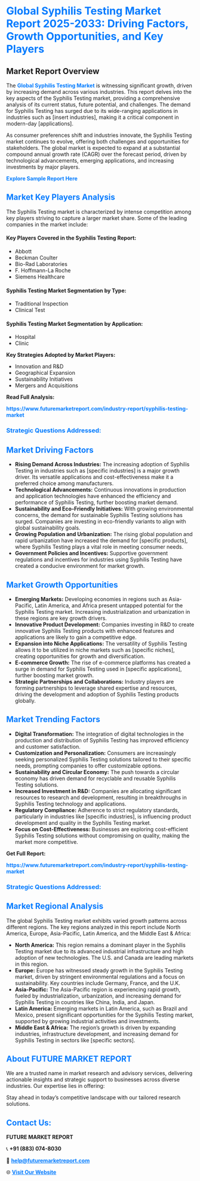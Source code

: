 <h1 style="color: #007BFF;">Global Syphilis Testing Market Report 2025-2033: Driving Factors, Growth Opportunities, and Key Players</h1>

<section id="overview">
<h2>Market Report Overview</h2>
<p>The <a href="https://www.futuremarketreport.com/industry-report/syphilis-testing-market" style="color: #007BFF; text-decoration: none;"><strong>Global Syphilis Testing Market</strong></a> is witnessing significant growth, driven by increasing demand across various industries. This report delves into the key aspects of the Syphilis Testing market, providing a comprehensive analysis of its current status, future potential, and challenges. The demand for Syphilis Testing has surged due to its wide-ranging applications in industries such as [insert industries], making it a critical component in modern-day [applications].</p>
<p>As consumer preferences shift and industries innovate, the Syphilis Testing market continues to evolve, offering both challenges and opportunities for stakeholders. The global market is expected to expand at a substantial compound annual growth rate (CAGR) over the forecast period, driven by technological advancements, emerging applications, and increasing investments by major players.</p>
</section>

<section id="overview">
<p><a href="https://www.futuremarketreport.com/request-sample/reportId=85191" style="color: #007BFF; text-decoration: none;"><strong>Explore Sample Report Here</strong></a></p>
</section>

<section id="key-players">
<h2 style="color: #007BFF;">Market Key Players Analysis</h2>
<p>The Syphilis Testing market is characterized by intense competition among key players striving to capture a larger market share. Some of the leading companies in the market include:</p>
<h4>Key Players Covered in the Syphilis Testing Report:</h4>
<ul><li>Abbott</li><li>Beckman Coulter</li><li>Bio-Rad Laboratories</li><li>F. Hoffmann-La Roche</li><li>Siemens Healthcare</li></ul>
<h4>Syphilis Testing Market Segmentation by Type:</h4>
<ul><li>Traditional Inspection</li><li>Clinical Test</li></ul>

<h4>Syphilis Testing Market Segmentation by Application:</h4>
<ul><li>Hospital</li><li>Clinic</li></ul>
<p><strong>Key Strategies Adopted by Market Players:</strong></p>
<ul>
<li>Innovation and R&D</li>
<li>Geographical Expansion</li>
<li>Sustainability Initiatives</li>
<li>Mergers and Acquisitions</li>
</ul>
</section>

<section>
<p><strong>Read Full Analysis: </strong></p><a href="https://www.futuremarketreport.com/industry-report/syphilis-testing-market" style="color: #007BFF; text-decoration: none;"><strong>https://www.futuremarketreport.com/industry-report/syphilis-testing-market</strong></a>
<h3 style="color: #007BFF;">Strategic Questions Addressed:</h3>
</section>

<section id="driving-factors">
<h2 style="color: #007BFF;">Market Driving Factors</h2>
<ul>
<li><strong>Rising Demand Across Industries:</strong> The increasing adoption of Syphilis Testing in industries such as [specific industries] is a major growth driver. Its versatile applications and cost-effectiveness make it a preferred choice among manufacturers.</li>
<li><strong>Technological Advancements:</strong> Continuous innovations in production and application technologies have enhanced the efficiency and performance of Syphilis Testing, further boosting market demand.</li>
<li><strong>Sustainability and Eco-Friendly Initiatives:</strong> With growing environmental concerns, the demand for sustainable Syphilis Testing solutions has surged. Companies are investing in eco-friendly variants to align with global sustainability goals.</li>
<li><strong>Growing Population and Urbanization:</strong> The rising global population and rapid urbanization have increased the demand for [specific products], where Syphilis Testing plays a vital role in meeting consumer needs.</li>
<li><strong>Government Policies and Incentives:</strong> Supportive government regulations and incentives for industries using Syphilis Testing have created a conducive environment for market growth.</li>
</ul>
</section>

<section id="growth-opportunities">
<h2 style="color: #007BFF;">Market Growth Opportunities</h2>
<ul>
<li><strong>Emerging Markets:</strong> Developing economies in regions such as Asia-Pacific, Latin America, and Africa present untapped potential for the Syphilis Testing market. Increasing industrialization and urbanization in these regions are key growth drivers.</li>
<li><strong>Innovative Product Development:</strong> Companies investing in R&D to create innovative Syphilis Testing products with enhanced features and applications are likely to gain a competitive edge.</li>
<li><strong>Expansion into Niche Applications:</strong> The versatility of Syphilis Testing allows it to be utilized in niche markets such as [specific niches], creating opportunities for growth and diversification.</li>
<li><strong>E-commerce Growth:</strong> The rise of e-commerce platforms has created a surge in demand for Syphilis Testing used in [specific applications], further boosting market growth.</li>
<li><strong>Strategic Partnerships and Collaborations:</strong> Industry players are forming partnerships to leverage shared expertise and resources, driving the development and adoption of Syphilis Testing products globally.</li>
</ul>
</section>

<section id="trending-factors">
<h2 style="color: #007BFF;">Market Trending Factors</h2>
<ul>
<li><strong>Digital Transformation:</strong> The integration of digital technologies in the production and distribution of Syphilis Testing has improved efficiency and customer satisfaction.</li>
<li><strong>Customization and Personalization:</strong> Consumers are increasingly seeking personalized Syphilis Testing solutions tailored to their specific needs, prompting companies to offer customizable options.</li>
<li><strong>Sustainability and Circular Economy:</strong> The push towards a circular economy has driven demand for recyclable and reusable Syphilis Testing solutions.</li>
<li><strong>Increased Investment in R&D:</strong> Companies are allocating significant resources to research and development, resulting in breakthroughs in Syphilis Testing technology and applications.</li>
<li><strong>Regulatory Compliance:</strong> Adherence to strict regulatory standards, particularly in industries like [specific industries], is influencing product development and quality in the Syphilis Testing market.</li>
<li><strong>Focus on Cost-Effectiveness:</strong> Businesses are exploring cost-efficient Syphilis Testing solutions without compromising on quality, making the market more competitive.</li>
</ul>
</section>

<section>
<p><strong>Get Full Report: </strong></p><a href="https://www.futuremarketreport.com/industry-report/syphilis-testing-market" style="color: #007BFF; text-decoration: none;"><strong>https://www.futuremarketreport.com/industry-report/syphilis-testing-market</strong></a>
<h3 style="color: #007BFF;">Strategic Questions Addressed:</h3>
</section>


<section id="regional-analysis">
<h2 style="color: #007BFF;">Market Regional Analysis</h2>
<p>The global Syphilis Testing market exhibits varied growth patterns across different regions. The key regions analyzed in this report include North America, Europe, Asia-Pacific, Latin America, and the Middle East & Africa:</p>
<ul>
<li><strong>North America:</strong> This region remains a dominant player in the Syphilis Testing market due to its advanced industrial infrastructure and high adoption of new technologies. The U.S. and Canada are leading markets in this region.</li>
<li><strong>Europe:</strong> Europe has witnessed steady growth in the Syphilis Testing market, driven by stringent environmental regulations and a focus on sustainability. Key countries include Germany, France, and the U.K.</li>
<li><strong>Asia-Pacific:</strong> The Asia-Pacific region is experiencing rapid growth, fueled by industrialization, urbanization, and increasing demand for Syphilis Testing in countries like China, India, and Japan.</li>
<li><strong>Latin America:</strong> Emerging markets in Latin America, such as Brazil and Mexico, present significant opportunities for the Syphilis Testing market, supported by growing industrial activities and investments.</li>
<li><strong>Middle East & Africa:</strong> The region’s growth is driven by expanding industries, infrastructure development, and increasing demand for Syphilis Testing in sectors like [specific sectors].</li>
</ul>
</section>

<footer>
<h2 style="color: #007BFF;">About FUTURE MARKET REPORT</h2>
<p>We are a trusted name in market research and advisory services, delivering actionable insights and strategic support to businesses across diverse industries. Our expertise lies in offering:</p>

<p>Stay ahead in today’s competitive landscape with our tailored research solutions.</p>

<h2 style="color: #007BFF;">Contact Us:</h2>
<p><strong>FUTURE MARKET REPORT</strong></p>
<p>📞 <strong>+91 (883) 074-8030</strong></p>
<p>📧 <strong><a href="mailto:help@futuremarketreport.com" style="color: #007BFF;">help@futuremarketreport.com</a></strong></p>
<p>🌐 <strong><a href="https://www.futuremarketreport.com/" style="color: #007BFF;">Visit Our Website</a></strong></p>
</footer>